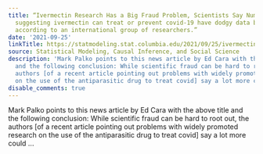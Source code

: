 ```yaml
---
title: “Ivermectin Research Has a Big Fraud Problem, Scientists Say Numerous studies
  suggesting ivermectin can treat or prevent covid-19 have dodgy data behind them,
  according to an international group of researchers.”
date: '2021-09-25'
linkTitle: https://statmodeling.stat.columbia.edu/2021/09/25/ivermectin-research-has-a-big-fraud-problem-scientists-say-numerous-studies-suggesting-ivermectin-can-treat-or-prevent-covid-19-have-dodgy-data-behind-them-according-to-an-international-group-of-r/
source: Statistical Modeling, Causal Inference, and Social Science
description: 'Mark Palko points to this news article by Ed Cara with the above title
  and the following conclusion: While scientific fraud can be hard to root out, the
  authors [of a recent article pointing out problems with widely promoted research
  on the use of the antiparasitic drug to treat covid] say a lot more could ...'
disable_comments: true
---
```

Mark Palko points to this news article by Ed Cara with the above title and the following conclusion: While scientific fraud can be hard to root out, the authors [of a recent article pointing out problems with widely promoted research on the use of the antiparasitic drug to treat covid] say a lot more could ...